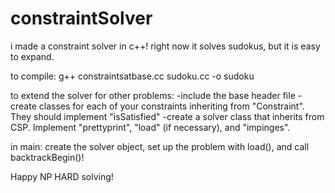 # constraintSolver
i made a constraint solver in c++! right now it solves sudokus, but it is easy to expand.

to compile:
g++ constraintsatbase.cc sudoku.cc -o sudoku

to extend the solver for other problems:
-include the base header file
-create classes for each of your constraints inheriting from "Constraint". They should implement "isSatisfied"
-create a solver class that inherits from CSP. Implement "prettyprint", "load" (if necessary), and "impinges".

in main: create the solver object, set up the problem with load(), and call backtrackBegin()!

Happy NP HARD solving!
